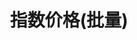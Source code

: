 ---
title: 指数价格(批量)
position_number: 1.1
type:
description:
parameters:
  - name: title
    content: The title for the book
content_markdown: |-
  * **URL**：/open/market/api/v1/platform/swaps/index/list
  * **Method**：POST

  请求参数

  | 参数 | 类型 | 是否必填 | 描述 |
  | symbolArray | String\[\] | true | 币对 |
left_code_blocks:
  - code_block: |-
      $.ajax({
        "url": "http://api.myapp.com/books/3",
        "type": "PUT",
        "data": {
          "token": "YOUR_APP_KEY",
          "score": 5.0,
          "title": "The Book Stealer"
        },
        "success": function(data) {
          alert(data);
        }
      });
    title: jQuery
    language: javascript
right_code_blocks:
  - code_block: "{\r\n\t\"symbolArray\": [\"BTC/USDT\",\"EOS/USDT\"]\r\n}"
    title: 请求示例
    language: json
  - code_block: "{\r\n  \"code\": 1,\r\n  \"data\": [\r\n    {\r\n      \"symbol\": \"BTC/USDT\",\r\n      \"indexPrice\": 40781.23\r\n    },\r\n    {\r\n      \"symbol\": \"EOS/USDT\",\r\n      \"indexPrice\": 2.445\r\n    }\r\n  ],\r\n  \"message\": \"SUCCESS\"\r\n}"
    title: 响应
    language: json
  - code_block: "{\r\n  \"code\": 0,\r\n  \"data\": null,\r\n  \"message\": \"FAILURE\"\r\n}"
    title: Error
    language: json
---